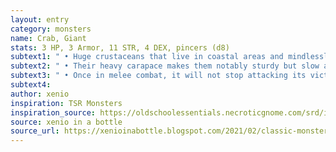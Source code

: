 ```yaml
---
layout: entry 
category: monsters
name: Crab, Giant
stats: 3 HP, 3 Armor, 11 STR, 4 DEX, pincers (d8)
subtext1: " • Huge crustaceans that live in coastal areas and mindlessly attack anything that comes near."
subtext2: " • Their heavy carapace makes them notably sturdy but slow and unable to swim."
subtext3: " • Once in melee combat, it will not stop attacking its victim until dead."
subtext4: 
author: xenio
inspiration: TSR Monsters
inspiration_source: https://oldschoolessentials.necroticgnome.com/srd/index.php/Monster_Descriptions
source: xenio in a bottle
source_url: https://xenioinabottle.blogspot.com/2021/02/classic-monsters-for-cairnito-part-1.html
---
```

